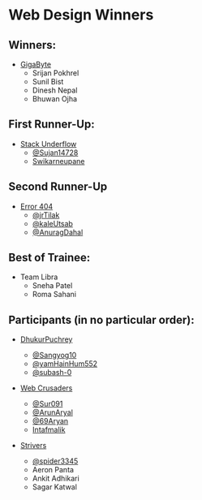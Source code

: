 # Web Design Winners

## Winners:
- [GigaByte](https://github.com/crizanp/fsu)
    - Srijan Pokhrel
    - Sunil Bist
    - Dinesh Nepal
    - Bhuwan Ojha

## First Runner-Up:
- [Stack Underflow](https://github.com/Sujan14728/fsuclient)
    - [@Sujan14728](https://github.com/Sujan14728)
    - [Swikarneupane](https://github.com/Swikarneupane)

## Second Runner-Up
- [Error 404](https://github.com/jrTilak/FSU)
    - [@jrTilak](https://github.com/jrTilak)
    - [@kaleUtsab](https://github.com/kaleUtsab)
    - [@AnuragDahal](https://github.com/kaleUtsab)

## Best of Trainee:
- Team Libra
    - Sneha Patel
    - Roma Sahani

## Participants (in no particular order):
- [DhukurPuchrey](https://github.com/Sangyog10/FSU-Website)
    - [@Sangyog10](https://github.com/Sangyog10)
    - [@yamHainHum552](https://github.com/yamHainHum552)
    - [@subash-0](https://github.com/yamHainHum552)

- [Web Crusaders](https://github.com/Sur091/FSUWebsite.git)
    - [@Sur091](https://github.com/Sur091)
    - [@ArunAryal](https://github.com/ArunAryal)
    - [@69Aryan](https://github.com/69Aryan)
    - [Intafmalik](https://github.com/Intafmalik)

- [Strivers](https://github.com/spidey3345/fsu)
    - [@spider3345](https://github.com/spidey3345/fsu/blob/main/index.html)
    - Aeron Panta
    - Ankit Adhikari
    - Sagar Katwal